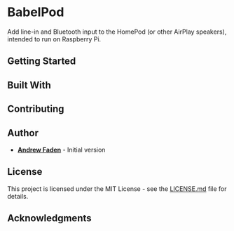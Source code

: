 # BabelPod

Add line-in and Bluetooth input to the HomePod (or other AirPlay speakers), intended to run on Raspberry Pi.

## Getting Started

## Built With

## Contributing

## Author

- [**Andrew Faden**](https://github.com/afaden) - Initial version

## License

This project is licensed under the MIT License - see the [LICENSE.md](LICENSE.md) file for details.

## Acknowledgments